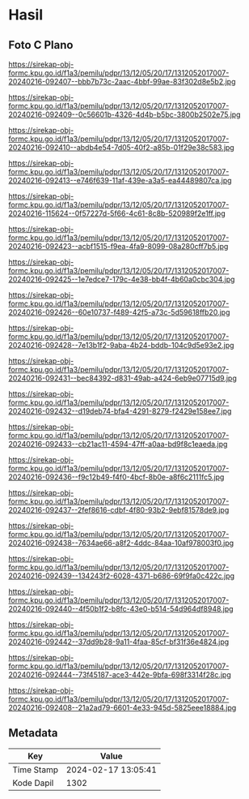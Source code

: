 # Hasil

## Foto C Plano

https://sirekap-obj-formc.kpu.go.id/f1a3/pemilu/pdpr/13/12/05/20/17/1312052017007-20240216-092407--bbb7b73c-2aac-4bbf-99ae-83f302d8e5b2.jpg

https://sirekap-obj-formc.kpu.go.id/f1a3/pemilu/pdpr/13/12/05/20/17/1312052017007-20240216-092409--0c56601b-4326-4d4b-b5bc-3800b2502e75.jpg

https://sirekap-obj-formc.kpu.go.id/f1a3/pemilu/pdpr/13/12/05/20/17/1312052017007-20240216-092410--abdb4e54-7d05-40f2-a85b-01f29e38c583.jpg

https://sirekap-obj-formc.kpu.go.id/f1a3/pemilu/pdpr/13/12/05/20/17/1312052017007-20240216-092413--e746f639-11af-439e-a3a5-ea44489807ca.jpg

https://sirekap-obj-formc.kpu.go.id/f1a3/pemilu/pdpr/13/12/05/20/17/1312052017007-20240216-115624--0f57227d-5f66-4c61-8c8b-520989f2e1ff.jpg

https://sirekap-obj-formc.kpu.go.id/f1a3/pemilu/pdpr/13/12/05/20/17/1312052017007-20240216-092423--acbf1515-f9ea-4fa9-8099-08a280cff7b5.jpg

https://sirekap-obj-formc.kpu.go.id/f1a3/pemilu/pdpr/13/12/05/20/17/1312052017007-20240216-092425--1e7edce7-179c-4e38-bb4f-4b60a0cbc304.jpg

https://sirekap-obj-formc.kpu.go.id/f1a3/pemilu/pdpr/13/12/05/20/17/1312052017007-20240216-092426--60e10737-f489-42f5-a73c-5d59618ffb20.jpg

https://sirekap-obj-formc.kpu.go.id/f1a3/pemilu/pdpr/13/12/05/20/17/1312052017007-20240216-092428--7e13b1f2-9aba-4b24-bddb-104c9d5e93e2.jpg

https://sirekap-obj-formc.kpu.go.id/f1a3/pemilu/pdpr/13/12/05/20/17/1312052017007-20240216-092431--bec84392-d831-49ab-a424-6eb9e07715d9.jpg

https://sirekap-obj-formc.kpu.go.id/f1a3/pemilu/pdpr/13/12/05/20/17/1312052017007-20240216-092432--d19deb74-bfa4-4291-8279-f2429e158ee7.jpg

https://sirekap-obj-formc.kpu.go.id/f1a3/pemilu/pdpr/13/12/05/20/17/1312052017007-20240216-092433--cb21ac11-4594-47ff-a0aa-bd9f8c1eaeda.jpg

https://sirekap-obj-formc.kpu.go.id/f1a3/pemilu/pdpr/13/12/05/20/17/1312052017007-20240216-092436--f9c12b49-f4f0-4bcf-8b0e-a8f6c2111fc5.jpg

https://sirekap-obj-formc.kpu.go.id/f1a3/pemilu/pdpr/13/12/05/20/17/1312052017007-20240216-092437--2fef8616-cdbf-4f80-93b2-9ebf81578de9.jpg

https://sirekap-obj-formc.kpu.go.id/f1a3/pemilu/pdpr/13/12/05/20/17/1312052017007-20240216-092438--7634ae66-a8f2-4ddc-84aa-10af978003f0.jpg

https://sirekap-obj-formc.kpu.go.id/f1a3/pemilu/pdpr/13/12/05/20/17/1312052017007-20240216-092439--134243f2-6028-4371-b686-69f9fa0c422c.jpg

https://sirekap-obj-formc.kpu.go.id/f1a3/pemilu/pdpr/13/12/05/20/17/1312052017007-20240216-092440--4f50b1f2-b8fc-43e0-b514-54d964df8948.jpg

https://sirekap-obj-formc.kpu.go.id/f1a3/pemilu/pdpr/13/12/05/20/17/1312052017007-20240216-092442--37dd9b28-9a11-4faa-85cf-bf31f36e4824.jpg

https://sirekap-obj-formc.kpu.go.id/f1a3/pemilu/pdpr/13/12/05/20/17/1312052017007-20240216-092444--73f45187-ace3-442e-9bfa-698f3314f28c.jpg

https://sirekap-obj-formc.kpu.go.id/f1a3/pemilu/pdpr/13/12/05/20/17/1312052017007-20240216-092408--21a2ad79-6601-4e33-945d-5825eee18884.jpg


## Metadata

| Key        | Value               |
| ---------- | ------------------- |
| Time Stamp | 2024-02-17 13:05:41 |
| Kode Dapil | 1302                |



